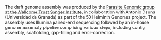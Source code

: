 [//]: # (Created by ./bin/manage_files.pl from ./species/Onchocerca_flexuosa/PRJEB512/Onchocerca_flexuosa_PRJEB512.assembly.html on Thu Jun 11 13:44:59 2020)
The draft genome assembly was produced by the [Parasite Genomic group at the Wellcome Trust Sanger Institute](http://www.sanger.ac.uk/research/projects/parasitegenomics/), in collaboration with Antonio Osuna (Universidad de Granada) as part of the 50 Helminth Genomes project. The assembly uses Illumina paired-end sequencing followed by an in-house genome assembly pipeline comprising various steps, including contig assembly, scaffolding, gap-filling and error-correction.
